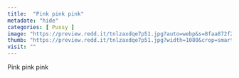 ```yaml
---
title:  "Pink pink pink"
metadate: "hide"
categories: [ Pussy ]
image: "https://preview.redd.it/tnlzaxdqe7p51.jpg?auto=webp&s=8faa872f24d518083335c2a3763bb4fa5d03f428"
thumb: "https://preview.redd.it/tnlzaxdqe7p51.jpg?width=1080&crop=smart&auto=webp&s=76d5f0cf810a9b6603bf6a556c8a9fba80848e2e"
visit: ""
---
```

Pink pink pink
